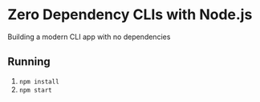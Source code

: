 # Zero Dependency CLIs with Node.js

Building a modern CLI app with no dependencies

## Running

1. `npm install`
1. `npm start`
